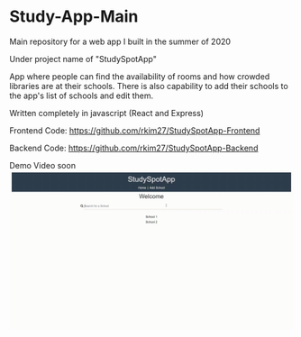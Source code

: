 # Study-App-Main
Main repository for a web app I built in the summer of 2020

Under project name of "StudySpotApp"

App where people can find the availability of rooms and how crowded libraries are at their schools. There is also capability to add their schools to the app's list of schools and edit them.

Written completely in javascript (React and Express)

Frontend Code: https://github.com/rkim27/StudySpotApp-Frontend

Backend Code: https://github.com/rkim27/StudySpotApp-Backend

Demo Video soon
![](main.gif)
